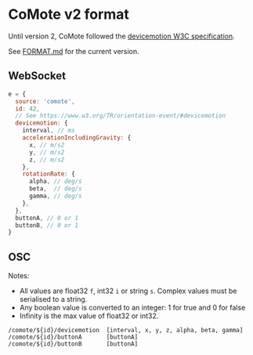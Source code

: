 # CoMote v2 format

Until version 2, CoMote followed the [devicemotion W3C specification](https://www.w3.org/TR/orientation-event/#devicemotion).

See [FORMAT.md](./FORMAT.md) for the current version.

## WebSocket

```javascript
e = {
  source: 'comote',
  id: 42,
  // See https://www.w3.org/TR/orientation-event/#devicemotion
  devicemotion: {
    interval, // ms
    accelerationIncludingGravity: {
      x, // m/s2
      y, // m/s2
      z, // m/s2
    }, 
    rotationRate: { 
      alpha, // deg/s
      beta,  // deg/s
      gamma, // deg/s
    },
  },
  buttonA, // 0 or 1
  buttonB, // 0 or 1 
}
```

## OSC

Notes:

- All values are float32 `f`, int32 `i` or string `s`. Complex values must be serialised to a string.
- Any boolean value is converted to an integer: 1 for true and 0 for false
- Infinity is the max value of float32 or int32.

```
/comote/${id}/devicemotion  [interval, x, y, z, alpha, beta, gamma]
/comote/${id}/buttonA       [buttonA]
/comote/${id}/buttonB       [buttonA]
```
